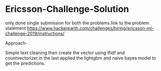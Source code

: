 # Ericsson-Challenge-Solution

only done single submission for both the problems.link to the problem statement https://www.hackerearth.com/challenges/hiring/ericsson-ml-challenge-2019/instructions/

Approach-

Simple text cleaning then create the vector using tfidf and countvectorizer.in the last applied the lightgbm and naive bayes model to get the predictions.
